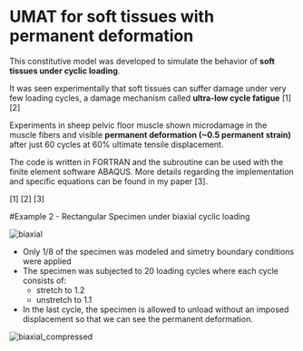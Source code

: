 # UMAT for soft tissues with permanent deformation

This constitutive model was developed to simulate the behavior of **soft tissues under cyclic loading**. 

It was seen experimentally that soft tissues can suffer damage under very few loading cycles, a damage mechanism called **ultra-low cycle fatigue** [1][2]

Experiments in sheep pelvic floor muscle shown microdamage in the muscle fibers and visible **permanent deformation (~0.5 permanent strain)** after just 60 cycles at 60% ultimate tensile displacement.

The code is written in FORTRAN and the subroutine can be used with the finite element software ABAQUS. More details regarding the implementation and specific equations can be found in my paper [3].

[1]
[2]
[3]

#Example 2 - Rectangular Specimen under biaxial cyclic loading

![biaxial](https://user-images.githubusercontent.com/95075305/170662306-0929fe3b-2ff6-4e65-baf5-0bd01e6e066b.png)


- Only 1/8 of the specimen was modeled and simetry boundary conditions were applied
- The specimen was subjected to 20 loading cycles where each cycle consists of:
    - stretch to 1.2
    - unstretch to 1.1
- In the last cycle, the specimen is allowed to unload without an imposed displacement so that we can see the permanent deformation.


![biaxial_compressed](https://user-images.githubusercontent.com/95075305/170662729-2d1d3df6-45d1-4efc-9622-0accaad083c9.gif)
